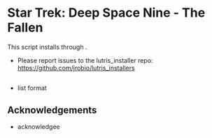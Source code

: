 # Star Trek: Deep Space Nine - The Fallen

This script installs <game name> through <runner>.

- Please report issues to the lutris_installer repo: https://github.com/jrobio/lutris_installers

## <install notes>

- list format

## <version>

<version desc>

## Acknowledgements

- acknowledgee